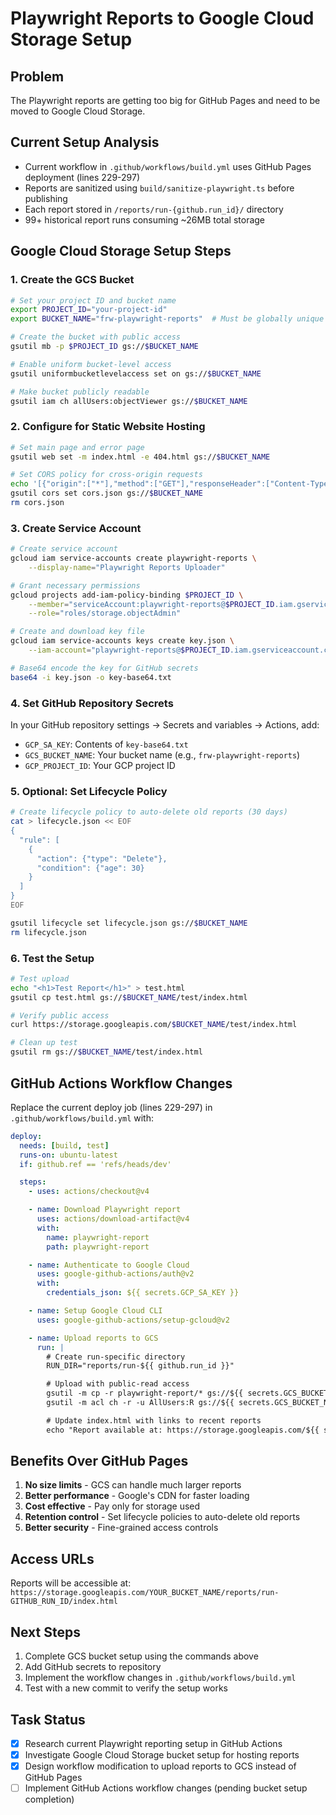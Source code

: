 # Playwright Reports to Google Cloud Storage Setup

## Problem

The Playwright reports are getting too big for GitHub Pages and need to be moved to Google Cloud Storage.

## Current Setup Analysis

- Current workflow in `.github/workflows/build.yml` uses GitHub Pages deployment (lines 229-297)
- Reports are sanitized using `build/sanitize-playwright.ts` before publishing
- Each report stored in `/reports/run-{github.run_id}/` directory
- 99+ historical report runs consuming ~26MB total storage

## Google Cloud Storage Setup Steps

### 1. Create the GCS Bucket

```bash
# Set your project ID and bucket name
export PROJECT_ID="your-project-id"
export BUCKET_NAME="frw-playwright-reports"  # Must be globally unique

# Create the bucket with public access
gsutil mb -p $PROJECT_ID gs://$BUCKET_NAME

# Enable uniform bucket-level access
gsutil uniformbucketlevelaccess set on gs://$BUCKET_NAME

# Make bucket publicly readable
gsutil iam ch allUsers:objectViewer gs://$BUCKET_NAME
```

### 2. Configure for Static Website Hosting

```bash
# Set main page and error page
gsutil web set -m index.html -e 404.html gs://$BUCKET_NAME

# Set CORS policy for cross-origin requests
echo '[{"origin":["*"],"method":["GET"],"responseHeader":["Content-Type"],"maxAgeSeconds":3600}]' > cors.json
gsutil cors set cors.json gs://$BUCKET_NAME
rm cors.json
```

### 3. Create Service Account

```bash
# Create service account
gcloud iam service-accounts create playwright-reports \
    --display-name="Playwright Reports Uploader"

# Grant necessary permissions
gcloud projects add-iam-policy-binding $PROJECT_ID \
    --member="serviceAccount:playwright-reports@$PROJECT_ID.iam.gserviceaccount.com" \
    --role="roles/storage.objectAdmin"

# Create and download key file
gcloud iam service-accounts keys create key.json \
    --iam-account="playwright-reports@$PROJECT_ID.iam.gserviceaccount.com"

# Base64 encode the key for GitHub secrets
base64 -i key.json -o key-base64.txt
```

### 4. Set GitHub Repository Secrets

In your GitHub repository settings → Secrets and variables → Actions, add:

- `GCP_SA_KEY`: Contents of `key-base64.txt`
- `GCS_BUCKET_NAME`: Your bucket name (e.g., `frw-playwright-reports`)
- `GCP_PROJECT_ID`: Your GCP project ID

### 5. Optional: Set Lifecycle Policy

```bash
# Create lifecycle policy to auto-delete old reports (30 days)
cat > lifecycle.json << EOF
{
  "rule": [
    {
      "action": {"type": "Delete"},
      "condition": {"age": 30}
    }
  ]
}
EOF

gsutil lifecycle set lifecycle.json gs://$BUCKET_NAME
rm lifecycle.json
```

### 6. Test the Setup

```bash
# Test upload
echo "<h1>Test Report</h1>" > test.html
gsutil cp test.html gs://$BUCKET_NAME/test/index.html

# Verify public access
curl https://storage.googleapis.com/$BUCKET_NAME/test/index.html

# Clean up test
gsutil rm gs://$BUCKET_NAME/test/index.html
```

## GitHub Actions Workflow Changes

Replace the current deploy job (lines 229-297) in `.github/workflows/build.yml` with:

```yaml
deploy:
  needs: [build, test]
  runs-on: ubuntu-latest
  if: github.ref == 'refs/heads/dev'

  steps:
    - uses: actions/checkout@v4

    - name: Download Playwright report
      uses: actions/download-artifact@v4
      with:
        name: playwright-report
        path: playwright-report

    - name: Authenticate to Google Cloud
      uses: google-github-actions/auth@v2
      with:
        credentials_json: ${{ secrets.GCP_SA_KEY }}

    - name: Setup Google Cloud CLI
      uses: google-github-actions/setup-gcloud@v2

    - name: Upload reports to GCS
      run: |
        # Create run-specific directory
        RUN_DIR="reports/run-${{ github.run_id }}"

        # Upload with public-read access
        gsutil -m cp -r playwright-report/* gs://${{ secrets.GCS_BUCKET_NAME }}/$RUN_DIR/
        gsutil -m acl ch -r -u AllUsers:R gs://${{ secrets.GCS_BUCKET_NAME }}/$RUN_DIR/

        # Update index.html with links to recent reports
        echo "Report available at: https://storage.googleapis.com/${{ secrets.GCS_BUCKET_NAME }}/$RUN_DIR/index.html"
```

## Benefits Over GitHub Pages

1. **No size limits** - GCS can handle much larger reports
2. **Better performance** - Google's CDN for faster loading
3. **Cost effective** - Pay only for storage used
4. **Retention control** - Set lifecycle policies to auto-delete old reports
5. **Better security** - Fine-grained access controls

## Access URLs

Reports will be accessible at:
`https://storage.googleapis.com/YOUR_BUCKET_NAME/reports/run-GITHUB_RUN_ID/index.html`

## Next Steps

1. Complete GCS bucket setup using the commands above
2. Add GitHub secrets to repository
3. Implement the workflow changes in `.github/workflows/build.yml`
4. Test with a new commit to verify the setup works

## Task Status

- [x] Research current Playwright reporting setup in GitHub Actions
- [x] Investigate Google Cloud Storage bucket setup for hosting reports
- [x] Design workflow modification to upload reports to GCS instead of GitHub Pages
- [ ] Implement GitHub Actions workflow changes (pending bucket setup completion)
